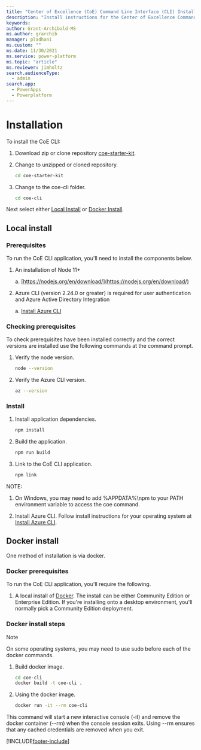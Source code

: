 ```yaml
---
title: "Center of Excellence (CoE) Command Line Interface (CLI) Install"
description: "Install instructions for the Center of Excellence Command-Line interface"
keywords: 
author: Grant-Archibald-MS
ms.author: grarchib
manager: pladhani
ms.custom: ""
ms.date: 11/30/2021
ms.service: power-platform
ms.topic: "article"
ms.reviewer: jimholtz
search.audienceType: 
  - admin
search.app: 
  - PowerApps
  - Powerplatform
---
```



# Installation

To install the CoE CLI:

1. Download zip or clone repository [coe-starter-kit](https://github.com/microsoft/coe-starter-kit).

1. Change to unzipped or cloned repository.

   ```bash
   cd coe-starter-kit
   ```

1. Change to the coe-cli folder.

   ```bash
   cd coe-cli
   ```

Next select either [Local Install](#local-install) or [Docker Install](#docker-install).

## Local install

### Prerequisites

To run the CoE CLI application, you'll need to install the components below.

1. An installation of Node 11+

   a. [https://nodejs.org/en/download/](https://nodejs.org/en/download/)

1. Azure CLI (version 2.24.0 or greater) is required for user authentication and Azure Active Directory Integration

   a. [Install Azure CLI](/cli/azure/install-azure-cli)

### Checking prerequisites

To check prerequisites have been installed correctly and the correct versions are installed use the following commands at the command prompt.

1. Verify the node version.

   ```bash
   node --version
   ```

1. Verify the Azure CLI version.

   ```bash
   az --version
   ```

### Install

1. Install application dependencies.

   ```bash
   npm install
   ```

1. Build the application.

   ```bash
   npm run build
   ```

1. Link to the CoE CLI application.

   ```bash
   npm link
   ```

NOTE:

1. On Windows, you may need to add %APPDATA%\npm to your PATH environment variable to access the coe command.

1. Install Azure CLI. Follow install instructions for your operating system at [Install Azure CLI](/cli/azure/install-azure-cli).

## Docker install

One method of installation is via docker.

### Docker prerequisites

To run the CoE CLI application, you'll require the following.

1. A local install of [Docker](https://docs.docker.com/get-docker/). The install can be either Community Edition or Enterprise Edition. If you're installing onto a desktop environment, you'll normally pick a Community Edition deployment.

### Docker install steps

>[!Note]
>On some operating systems, you may need to use sudo before each of the docker commands.

1. Build docker image.

   ```bash
   cd coe-cli
   docker build -t coe-cli . 
   ```

1. Using the docker image.

   ```bash
   docker run -it --rm coe-cli
   ```

This command will start a new interactive console (-it) and remove the docker container (--rm) when the console session exits. Using --rm ensures that any cached credentials are removed when you exit.

[!INCLUDE[footer-include](../../../includes/footer-banner.md)]
